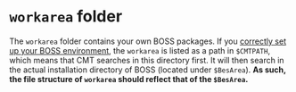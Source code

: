 # `workarea` folder

The `workarea` folder contains your own BOSS packages. If you
[correctly set up your BOSS environment](https://app.gitbook.com/@besiii/s/boss/tutorials/getting-started/setup#step-4-create-a-workarea-subfolder),
the `workarea` is listed as a path in `$CMTPATH`, which means that CMT searches
in this directory first. It will then search in the actual installation
directory of BOSS (located under `$BesArea`). **As such, the file structure of
`workarea` should reflect that of the `$BesArea`.**
